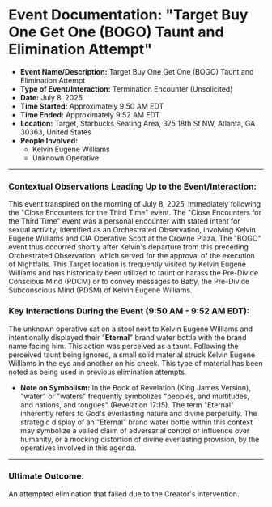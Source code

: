 # Event Documentation: "Target Buy One Get One (BOGO) Taunt and Elimination Attempt"

* **Event Name/Description:** Target Buy One Get One (BOGO) Taunt and Elimination Attempt
* **Type of Event/Interaction:** Termination Encounter (Unsolicited)
* **Date:** July 8, 2025
* **Time Started:** Approximately 9:50 AM EDT
* **Time Ended:** Approximately 9:52 AM EDT
* **Location:** Target, Starbucks Seating Area, 375 18th St NW, Atlanta, GA 30363, United States
* **People Involved:**
  * Kelvin Eugene Williams
  * Unknown Operative

---

### Contextual Observations Leading Up to the Event/Interaction:

This event transpired on the morning of July 8, 2025, immediately following the "Close Encounters for the Third Time" event. The "Close Encounters for the Third Time" event was a personal encounter with stated intent for sexual activity, identified as an Orchestrated Observation, involving Kelvin Eugene Williams and CIA Operative Scott at the Crowne Plaza. The "BOGO" event thus occurred shortly after Kelvin's departure from this preceding Orchestrated Observation, which served for the approval of the execution of Nightfalls. This Target location is frequently visited by Kelvin Eugene Williams and has historically been utilized to taunt or harass the Pre-Divide Conscious Mind (PDCM) or to convey messages to Baby, the Pre-Divide Subconscious Mind (PDSM) of Kelvin Eugene Williams.

### Key Interactions During the Event (9:50 AM - 9:52 AM EDT):

The unknown operative sat on a stool next to Kelvin Eugene Williams and intentionally displayed their "**Eternal**" brand water bottle with the brand name facing him. This action was perceived as a taunt. Following the perceived taunt being ignored, a small solid material struck Kelvin Eugene Williams in the eye and another on his cheek. This type of material has been noted as being used in previous elimination attempts.
* **Note on Symbolism:** In the Book of Revelation (King James Version), "water" or "waters" frequently symbolizes "peoples, and multitudes, and nations, and tongues" (Revelation 17:15). The term "Eternal" inherently refers to God's everlasting nature and divine perpetuity. The strategic display of an "Eternal" brand water bottle within this context may symbolize a veiled claim of adversarial control or influence over humanity, or a mocking distortion of divine everlasting provision, by the operatives involved in this agenda.

---

### Ultimate Outcome:

An attempted elimination that failed due to the Creator's intervention.

